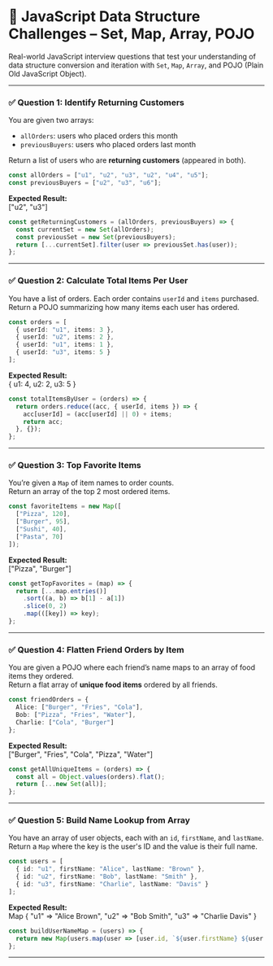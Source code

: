 # 🧠 JavaScript Data Structure Challenges – Set, Map, Array, POJO

Real-world JavaScript interview questions that test your understanding of data structure conversion and iteration with `Set`, `Map`, `Array`, and POJO (Plain Old JavaScript Object).

---

### ✅ Question 1: Identify Returning Customers

You are given two arrays:
- `allOrders`: users who placed orders this month
- `previousBuyers`: users who placed orders last month

Return a list of users who are **returning customers** (appeared in both).

```ts
const allOrders = ["u1", "u2", "u3", "u2", "u4", "u5"];
const previousBuyers = ["u2", "u3", "u6"];
```

**Expected Result:**  
["u2", "u3"]

```ts
const getReturningCustomers = (allOrders, previousBuyers) => {
  const currentSet = new Set(allOrders);
  const previousSet = new Set(previousBuyers);
  return [...currentSet].filter(user => previousSet.has(user));
};
```

---

### ✅ Question 2: Calculate Total Items Per User

You have a list of orders. Each order contains `userId` and `items` purchased.  
Return a POJO summarizing how many items each user has ordered.

```ts
const orders = [
  { userId: "u1", items: 3 },
  { userId: "u2", items: 2 },
  { userId: "u1", items: 1 },
  { userId: "u3", items: 5 }
];
```

**Expected Result:**  
{ u1: 4, u2: 2, u3: 5 }

```ts
const totalItemsByUser = (orders) => {
  return orders.reduce((acc, { userId, items }) => {
    acc[userId] = (acc[userId] || 0) + items;
    return acc;
  }, {});
};
```

---

### ✅ Question 3: Top Favorite Items

You’re given a `Map` of item names to order counts.  
Return an array of the top 2 most ordered items.

```ts
const favoriteItems = new Map([
  ["Pizza", 120],
  ["Burger", 95],
  ["Sushi", 40],
  ["Pasta", 70]
]);
```

**Expected Result:**  
["Pizza", "Burger"]

```ts
const getTopFavorites = (map) => {
  return [...map.entries()]
    .sort((a, b) => b[1] - a[1])
    .slice(0, 2)
    .map(([key]) => key);
};
```

---

### ✅ Question 4: Flatten Friend Orders by Item

You are given a POJO where each friend’s name maps to an array of food items they ordered.  
Return a flat array of **unique food items** ordered by all friends.

```ts
const friendOrders = {
  Alice: ["Burger", "Fries", "Cola"],
  Bob: ["Pizza", "Fries", "Water"],
  Charlie: ["Cola", "Burger"]
};
```

**Expected Result:**  
["Burger", "Fries", "Cola", "Pizza", "Water"]

```ts
const getAllUniqueItems = (orders) => {
  const all = Object.values(orders).flat();
  return [...new Set(all)];
};
```

---

### ✅ Question 5: Build Name Lookup from Array

You have an array of user objects, each with an `id`, `firstName`, and `lastName`.  
Return a `Map` where the key is the user's ID and the value is their full name.

```ts
const users = [
  { id: "u1", firstName: "Alice", lastName: "Brown" },
  { id: "u2", firstName: "Bob", lastName: "Smith" },
  { id: "u3", firstName: "Charlie", lastName: "Davis" }
];
```

**Expected Result:**  
Map { "u1" => "Alice Brown", "u2" => "Bob Smith", "u3" => "Charlie Davis" }

```ts
const buildUserNameMap = (users) => {
  return new Map(users.map(user => [user.id, `${user.firstName} ${user.lastName}`]));
};
```

---